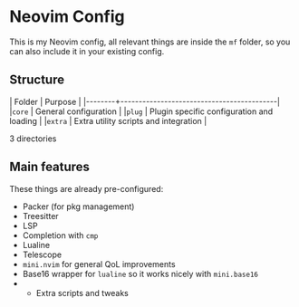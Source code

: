 # Neovim Config

This is my Neovim config, all relevant things are inside the `mf` folder, so
you can also include it in your existing config.

## Structure

| Folder | Purpose                                   |
|--------+-------------------------------------------|
|`core`  | General configuration                     |
|`plug`  | Plugin specific configuration and loading |
|`extra` | Extra utility scripts and integration     |

3 directories


## Main features

These things are already pre-configured:

* Packer (for pkg management)
* Treesitter
* LSP
* Completion with `cmp`
* Lualine
* Telescope
* `mini.nvim` for general QoL improvements
* Base16 wrapper for `lualine` so it works nicely with `mini.base16`
* + Extra scripts and tweaks


